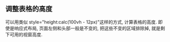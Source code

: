 ## 调整表格的高度

可以用类似 style="height:calc(100vh - 12px)"这样的方式, 计算表格的高度.
即使是响应式布局, 页面左侧和头部一般是不变的, 把这些不变的区域排除掉, 就是剩下可用的视窗高度.
